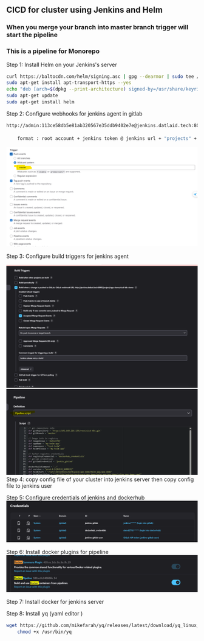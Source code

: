 ## CICD for cluster using Jenkins and Helm

### When you merge your branch into master branch trigger will start the pipeline

### This is a pipeline for Monorepo
Step 1: Install Helm on your Jenkins's server

```bash
curl https://baltocdn.com/helm/signing.asc | gpg --dearmor | sudo tee /usr/share/keyrings/helm.gpg > /dev/null
sudo apt-get install apt-transport-https --yes
echo "deb [arch=$(dpkg --print-architecture) signed-by=/usr/share/keyrings/helm.gpg] https://baltocdn.com/helm/stable/debian/ all main" | sudo tee /etc/apt/sources.list.d/helm-stable-debian.list
sudo apt-get update
sudo apt-get install helm
```

Step 2: Configure webhooks for jenkins agent in gitlab

```bash
http://admin:113ce58db5e81ab320567e35ddb9402e7e@jenkins.datlaid.tech:8080/project/app-demo/cicd-k8s-demo

    format : root account + jenkins token @ jenkins url + "projects" + folder's name(if exists) + project's name  

```
![alt text](image-4.png)

Step 3: Configure build triggers for jenkins agent

![alt text](image-1.png)
![alt text](image-5.png)
Step 4: copy config file of your cluster into jenkins server then copy config file to jenkins user

Step 5: Configure credentials of jenkins and dockerhub
![alt text](image-2.png)

Step 6: Install docker plugins for pipeline
![alt text](image-3.png)

Step 7: Install docker for jenkins server

Step 8: Install yq (yaml editor )

```bash
wget https://github.com/mikefarah/yq/releases/latest/download/yq_linux_amd64 -O /usr/bin/yq &&\
    chmod +x /usr/bin/yq

```
